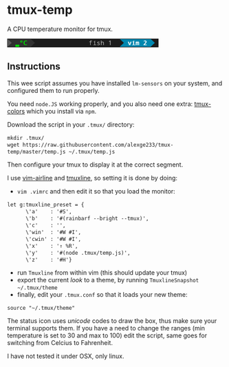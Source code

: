 # tmux-temp

A CPU temperature monitor for tmux.

![tmux-temp](https://github.com/alexge233/tmux-temp/blob/master/tmux_status_temp.png?raw=true)

## Instructions

This wee script assumes you have installed `lm-sensors` on your system,
and configured them to run properly.

You need `node.JS` working properly, and you also need one extra:
[tmux-colors](https://github.com/alexge233/tmux-temp) which you install via `npm`.

Download the script in your `.tmux/` directory:

```
mkdir .tmux/
wget https://raw.githubusercontent.com/alexge233/tmux-temp/master/temp.js ~/.tmux/temp.js
```

Then configure your tmux to display it at the correct segment.

I use [vim-airline](https://github.com/vim-airline/vim-airline) and
[tmuxline](https://github.com/edkolev/tmuxline.vim), so setting it is done
by doing:

- `vim .vimrc` and then edit it so that you load the monitor:
```
let g:tmuxline_preset = {
      \'a'    : '#S', 
      \'b'    : '#(rainbarf --bright --tmux)',
      \'c'    : '',
      \'win'  : '#W #I',
      \'cwin' : '#W #I',
      \'x'    : '⇑ %R',
      \'y'    : '#(node .tmux/temp.js)',
      \'z'    : '#H'}
```
- run `Tmuxline` from within vim (this should update your tmux)
- export the current *look* to a theme, by running `TmuxlineSnapshot ~/.tmux/theme`
- finally, edit your `.tmux.conf` so that it loads your new theme:
```
source "~/.tmux/theme"
```

The status icon uses *unicode* codes to draw the box, thus make sure your terminal supports them.
If you have a need to change the ranges (min temperature is set to 30 and max to 100) edit the
script, same goes for switching from Celcius to Fahrenheit.

I have not tested it under OSX, only linux.
